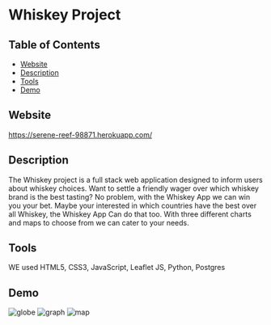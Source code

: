 # Whiskey Project

## Table of Contents

- [Website](#web)
- [Description](#desc)
- [Tools](#tool)
- [Demo](#demo)

## <a name="web"></a> Website
https://serene-reef-98871.herokuapp.com/

## <a name="desc"></a> Description
The Whiskey project is a full stack web application designed to inform users about whiskey choices. Want to settle a friendly wager over which whiskey brand is the best tasting? No problem, with the Whiskey App we can win you your bet. Maybe your interested in which countries have the best over all Whiskey, the Whiskey App Can do that too. With three different charts and maps to choose from we can cater to your needs.

## <a name="tool"></a> Tools
WE used HTML5, CSS3, JavaScript, Leaflet JS, Python, Postgres

## <a name="demo"></a> Demo

![globe](https://i.postimg.cc/rs1j6WsX/globe.png)
![graph](https://i.postimg.cc/qRtDFz24/graph.png)
![map](https://i.postimg.cc/P534kdXx/map.png)

